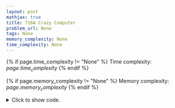 ```yaml
---
layout: post
mathjax: true
title: 716A Crazy Computer
problem_url: None
tags: None
memory_complexity: None
time_complexity: None
---
```




{% if page.time_complexity != "None" %}
Time complexity: ${{ page.time_complexity }}$
{% endif %}

{% if page.memory_complexity != "None" %}
Memory complexity: ${{ page.memory_complexity }}$
{% endif %}

<details>
<summary>
<p style="display:inline">Click to show code.</p>
</summary>
```cpp
{% raw %}
using namespace std;
const int NMAX = 1e5 + 11;
int a[NMAX];
int main(void)
{
    int n, c, ans = 1;
    cin >> n >> c;
    for (int i = 0; i < n; ++i)
        cin >> a[i];
    for (int i = 1; i < n; ++i)
    {
        ++ans;
        if (a[i] - a[i - 1] > c)
            ans = 1;
    }
    cout << ans << endl;
    return 0;
}

{% endraw %}
```
</details>

